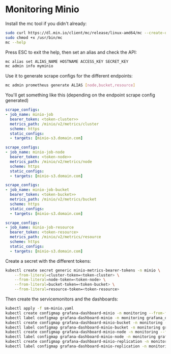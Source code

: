 # Monitoring Minio

Install the mc tool if you didn't already:

```bash
sudo curl https://dl.min.io/client/mc/release/linux-amd64/mc --create-dirs -o /usr/bin/mc
sudo chmod +x /usr/bin/mc
mc --help
```

Press ESC to exit the help, then set an alias and check the API:

```bash
mc alias set ALIAS_NAME HOSTNAME ACCESS_KEY SECRET_KEY
mc admin info myminio
```

Use it to generate scrape configs for the different endpoints:

```bash
mc admin prometheus generate ALIAS [node,bucket,resource]
```

You'll get something like this (depending on the endpoint scrape config generated)

```yaml
scrape_configs:
- job_name: minio-job
  bearer_token: <token-cluster>>
  metrics_path: /minio/v2/metrics/cluster
  scheme: https
  static_configs:
  - targets: [minio-s3.domain.com]
```

```yaml
scrape_configs:
- job_name: minio-job-node
  bearer_token: <token-node>>
  metrics_path: /minio/v2/metrics/node
  scheme: https
  static_configs:
  - targets: [minio-s3.domain.com]
```

```yaml
scrape_configs:
- job_name: minio-job-bucket
  bearer_token: <token-bucket>>
  metrics_path: /minio/v2/metrics/bucket
  scheme: https
  static_configs:
  - targets: [minio-s3.domain.com]
```

```yaml
scrape_configs:
- job_name: minio-job-resource
  bearer_token: <token-resource>
  metrics_path: /minio/v2/metrics/resource
  scheme: https
  static_configs:
  - targets: [minio-s3.domain.com]
```

Create a secret with the different tokens:

```bash
kubectl create secret generic minio-metrics-bearer-tokens -n minio \
    --from-literal=cluster-token=<token-cluster> \
    --from-literal=node-token=<token-node> \
    --from-literal=bucket-token=<token-bucket> \
    --from-literal=resource-token=<token-resource>
```

Then create the servicemonitors and the dashboards:

```bash
kubectl apply -f sm-minio.yaml
kubectl create configmap grafana-dashboard-minio -n monitoring --from-file=minio-dashboard.json
kubectl label configmap grafana-dashboard-minio -n monitoring grafana_dashboard="1"
kubectl create configmap grafana-dashboard-minio-bucket -n monitoring --from-file=minio-bucket-dashboard.json
kubectl label configmap grafana-dashboard-minio-bucket -n monitoring grafana_dashboard="1"
kubectl create configmap grafana-dashboard-minio-node -n monitoring --from-file=minio-node-dashboard.json
kubectl label configmap grafana-dashboard-minio-node -n monitoring grafana_dashboard="1"
kubectl create configmap grafana-dashboard-minio-replication -n monitoring --from-file=minio-replication-dashboard.json
kubectl label configmap grafana-dashboard-minio-replication -n monitoring grafana_dashboard="1"
```
